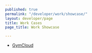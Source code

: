 ```yaml
---
published: true
permalink: "/developer/work/showcase/"
layout: developer/page
title: Work Cases
page_title: Work Showcase

---
```


* [GymCloud](/work/showcase/gymcloud)
